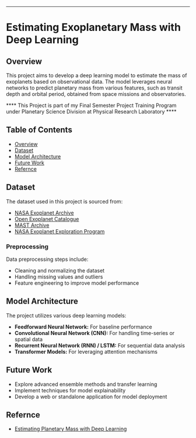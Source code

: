 
---

# Estimating Exoplanetary Mass with Deep Learning

## Overview
This project aims to develop a deep learning model to estimate the mass of exoplanets based on observational data. The model leverages neural networks to predict planetary mass from various features, such as transit depth and orbital period, obtained from space missions and observatories.

**** This Project is part of my Final Semester Project Training Program under Planetary Science Division at Physical Research Laboratory ****



## Table of Contents
- [Overview](#overview)
- [Dataset](#dataset)
- [Model Architecture](#model-architecture)
- [Future Work](#future-work)
- [Refernce](#refernce)

## Dataset
The dataset used in this project is sourced from:
- [NASA Exoplanet Archive](https://exoplanetarchive.ipac.caltech.edu/)
- [Open Exoplanet Catalogue](https://www.openexoplanetcatalogue.com/)
- [MAST Archive](https://archive.stsci.edu/)
- [NASA Exoplanet Exploration Program](https://science.nasa.gov/exoplanets/)

### Preprocessing
Data preprocessing steps include:
- Cleaning and normalizing the dataset
- Handling missing values and outliers
- Feature engineering to improve model performance

## Model Architecture
The project utilizes various deep learning models:
- **Feedforward Neural Network:** For baseline performance
- **Convolutional Neural Network (CNN):** For handling time-series or spatial data
- **Recurrent Neural Network (RNN) / LSTM:** For sequential data analysis
- **Transformer Models:** For leveraging attention mechanisms


## Future Work
- Explore advanced ensemble methods and transfer learning
- Implement techniques for model explainability
- Develop a web or standalone application for model deployment

## Refernce
- [Estimating Planetary Mass with Deep Learning](https://arxiv.org/abs/1911.11035)


